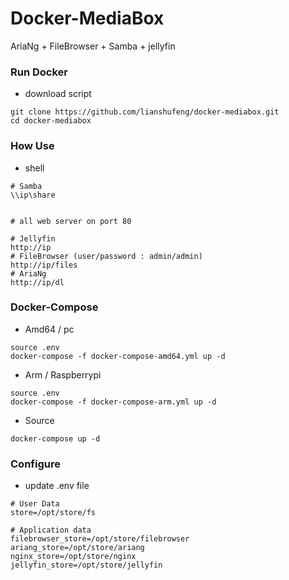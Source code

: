 # Docker-MediaBox
AriaNg + FileBrowser + Samba + jellyfin

### Run Docker
- download script
````shell
git clone https://github.com/lianshufeng/docker-mediabox.git
cd docker-mediabox
````

### How Use
- shell
````
# Samba
\\ip\share


# all web server on port 80 

# Jellyfin 
http://ip
# FileBrowser (user/password : admin/admin)
http://ip/files
# AriaNg 
http://ip/dl

````



### Docker-Compose
- Amd64 / pc
````shell
source .env
docker-compose -f docker-compose-amd64.yml up -d
````

- Arm / Raspberrypi 
````shell
source .env
docker-compose -f docker-compose-arm.yml up -d
````
- Source 
````shell
docker-compose up -d
````

### Configure
- update .env file
````shell
# User Data 
store=/opt/store/fs

# Application data 
filebrowser_store=/opt/store/filebrowser
ariang_store=/opt/store/ariang
nginx_store=/opt/store/nginx
jellyfin_store=/opt/store/jellyfin
````


